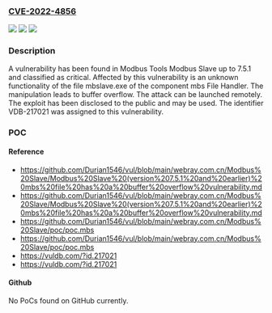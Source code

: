 ### [CVE-2022-4856](https://cve.mitre.org/cgi-bin/cvename.cgi?name=CVE-2022-4856)
![](https://img.shields.io/static/v1?label=Product&message=Modbus%20Slave&color=blue)
![](https://img.shields.io/static/v1?label=Version&message=%3D%207.5.0%20&color=brighgreen)
![](https://img.shields.io/static/v1?label=Vulnerability&message=CWE-120%20Buffer%20Overflow&color=brighgreen)

### Description

A vulnerability has been found in Modbus Tools Modbus Slave up to 7.5.1 and classified as critical. Affected by this vulnerability is an unknown functionality of the file mbslave.exe of the component mbs File Handler. The manipulation leads to buffer overflow. The attack can be launched remotely. The exploit has been disclosed to the public and may be used. The identifier VDB-217021 was assigned to this vulnerability.

### POC

#### Reference
- https://github.com/Durian1546/vul/blob/main/webray.com.cn/Modbus%20Slave/Modbus%20Slave%20(version%207.5.1%20and%20earlier)%20mbs%20file%20has%20a%20buffer%20overflow%20vulnerability.md
- https://github.com/Durian1546/vul/blob/main/webray.com.cn/Modbus%20Slave/Modbus%20Slave%20(version%207.5.1%20and%20earlier)%20mbs%20file%20has%20a%20buffer%20overflow%20vulnerability.md
- https://github.com/Durian1546/vul/blob/main/webray.com.cn/Modbus%20Slave/poc/poc.mbs
- https://github.com/Durian1546/vul/blob/main/webray.com.cn/Modbus%20Slave/poc/poc.mbs
- https://vuldb.com/?id.217021
- https://vuldb.com/?id.217021

#### Github
No PoCs found on GitHub currently.

